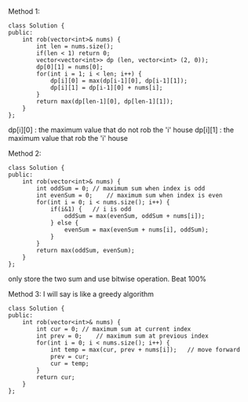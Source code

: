 Method 1:
```
class Solution {
public:
    int rob(vector<int>& nums) {
        int len = nums.size();
        if(len < 1) return 0;
        vector<vector<int>> dp (len, vector<int> (2, 0));
        dp[0][1] = nums[0];
        for(int i = 1; i < len; i++) {
            dp[i][0] = max(dp[i-1][0], dp[i-1][1]);
            dp[i][1] = dp[i-1][0] + nums[i];
        }
        return max(dp[len-1][0], dp[len-1][1]);
    }
};
```
dp[i][0] : the maximum value that do not rob the 'i' house
dp[i][1] : the maximum value that rob the 'i' house

Method 2:
```
class Solution {
public:
    int rob(vector<int>& nums) {
        int oddSum = 0; // maximum sum when index is odd
        int evenSum = 0;    // maximum sum when index is even
        for(int i = 0; i < nums.size(); i++) {
            if(i&1) {   // i is odd
                oddSum = max(evenSum, oddSum + nums[i]);
            } else {
                evenSum = max(evenSum + nums[i], oddSum);
            }
        }
        return max(oddSum, evenSum);
    }
};
```
only store the two sum and use bitwise operation. Beat 100%

Method 3: I will say is like a greedy algorithm
```
class Solution {
public:
    int rob(vector<int>& nums) {
        int cur = 0; // maximum sum at current index
        int prev = 0;    // maximum sum at previous index
        for(int i = 0; i < nums.size(); i++) {
            int temp = max(cur, prev + nums[i]);   // move forward
            prev = cur;
            cur = temp;
        }
        return cur;
    }
};
```